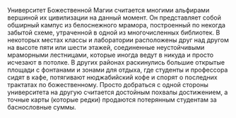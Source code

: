 Университет Божественной Магии считается многими альфирами вершиной их цивилизации на данный момент. Он представляет собой обширный кампус из белоснежного мрамора, построенный по некогда забытой схеме, утраченной в одной из многочисленных библиотек. В некоторых местах классы и лаборатории расположены друг над другом на высоте пяти или шести этажей, соединенные неустойчивыми мраморными лестницами, которые иногда ведут в никуда и просто исчезают в потолке. В других районах раскинулись большие открытые площади с фонтанами и зонами для отдыха, где студенты и профессора сидят в кафе, потягивают нюджабийский кофе и спорят о последних трактатах по божественному. Просто добраться с одной стороны университета на другую считается достойным похвалы достижением, а точные карты (которые редки) продаются потерянным студентам за баснословные суммы.